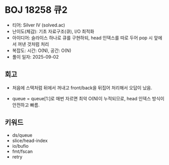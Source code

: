 # BOJ 18258 큐2

- 티어: Silver IV (solved.ac)
- 난이도(체감): 기초 자료구조(큐), I/O 최적화
- 아이디어: 슬라이스 하나로 큐를 구현하되, head 인덱스를 따로 두어 pop 시 앞에서 꺼낸 것처럼 처리
- 복잡도: 시간: O(N), 공간: O(N)
- 풀이 일자: 2025-09-02

## 회고

- 처음에 스택처럼 뒤에서 꺼내고 front/back을 뒤집어 처리해서 오답이 났음.

- queue = queue[1:]로 매번 자르면 최악 O(N)이 누적되므로, head 인덱스 방식이 안전하고 빠름.

## 키워드

- ds/queue
- slice/head-index
- io/bufio
- fmt/fscan
- retry
